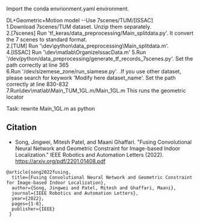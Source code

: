 Import the conda envrionment.yaml environment.

DL+Geometric+Motion model  --Use 7scenes/TUM/[ISSAC]   
1.Download 7scenes/TUM dataset. Unzip them separately.  
2.[7scenes] Run 'tf_keras/data_preprocessing/Main_splitdata.py'. It convert the 7 scenes to standard format.  
2.[TUM] Run '\dev\python\data_preprocessing\Main_splitdata.m'.  
4.[ISSAC] Run '\dev\matlab\OrganizeIssacData.m'
5.Run '/dev/python/data_preprocessing/generate_tf_records_7scenes.py'. Set the path correctly at line 365  
6.Run '/dev/sizemese_zone/run_siamese.py'. .If you use other dataset, please search for keywork 'Modify here dataset_name'. Set the path correctly at line 830-832  
7.Run\dev\matlab\Main_TUM_1GL.m/Main_1GL.m This runs the geometric locator  

Task: rewrite Main_1GL.m as python


## Citation
* Song, Jingwei, Mitesh Patel, and Maani Ghaffari. "Fusing Convolutional Neural Network and Geometric Constraint for Image-based Indoor Localization." IEEE Robotics and Automation Letters (2022). https://arxiv.org/pdf/2201.01408.pdf 
```
@article{song2022fusing,
  title={Fusing Convolutional Neural Network and Geometric Constraint for Image-based Indoor Localization},
  author={Song, Jingwei and Patel, Mitesh and Ghaffari, Maani},
  journal={IEEE Robotics and Automation Letters},
  year={2022},
  pages={1-8},
  publisher={IEEE}
 }
```
